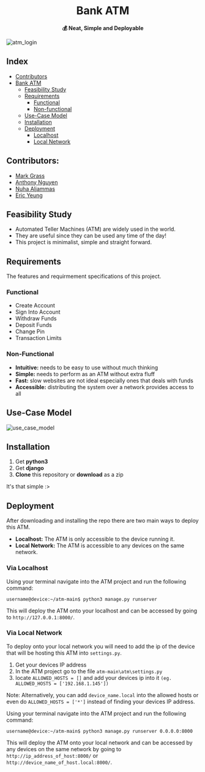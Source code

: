 <div align="center">
<h1>Bank ATM</h1>
<b>💰 Neat, Simple and Deployable</b>
</div>

![atm_login](previews/atm_login.png)

## Index
- [Contributors](#contributors)
- [Bank ATM](#)
    - [Feasibility Study](#feasibility-study)
    - [Requirements](#requirements)
        - [Functional](#functional)
        - [Non-functional](#non-functional)
    - [Use-Case Model](#use-case-model)
    - [Installation](#installation)
    - [Deployment](#deployment)
        - [Localhost](#via-localhost)
        - [Local Network](#via-local-network)

## Contributors:
- [Mark Grass](https://github.com/blade-of-grass)
- [Anthony Nguyen](https://github.com/AnthonyN3)
- [Nuha Aljammas](https://github.com/Nuha-Aljammas)
- [Eric Yeung](#contributors)

## Feasibility Study

- Automated Teller Machines (ATM) are widely used in the world. 
- They are useful since they can be used any time of the day!
- This project is minimalist, simple and straight forward.

## Requirements

The features and requirmement specifications of this project.

### Functional

- Create Account
- Sign Into Account
- Withdraw Funds
- Deposit Funds
- Change Pin
- Transaction Limits

### Non-Functional

- **Intuitive:** needs to be easy to use without much thinking
- **Simple:** needs to perform as an ATM without extra fluff
- **Fast:** slow websites are not ideal especially ones that deals with funds
- **Accessible:** distributing the system over a network provides access to all

## Use-Case Model

![use_case_model](previews/use_case_model.png)

## Installation

1. Get **python3**
2. Get **django**
3. **Clone** this repository or **download** as a zip

It's that simple :>

## Deployment

After downloading and installing the repo there are two main ways to deploy this ATM.

- **Localhost:** The ATM is only accessible to the device running it.
- **Local Network:** The ATM is accessible to any devices on the same network.

### Via Localhost

Using your terminal navigate into the ATM project and run the following command:

```console
username@device:~/atm-main$ python3 manage.py runserver
```

This will deploy the ATM onto your localhost and can be accessed by going to `http://127.0.0.1:8000/`.

### Via Local Network

To deploy onto your local network you will need to add the ip of the device that will be hosting this ATM into ``settings.py``.

1. Get your devices IP address  
2. In the ATM project go to the file `atm-main\atm\settings.py`
3. locate `ALLOWED_HOSTS = []` and add your devices ip into it `(eg. ALLOWED_HOSTS = ['192.168.1.145'])`

Note: Alternatively, you can add `device_name.local` into the allowed hosts or even do `ALLOWED_HOSTS = ['*']` instead of finding your devices IP address.

Using your terminal navigate into the ATM project and run the following command:

```console
username@device:~/atm-main$ python3 manage.py runserver 0.0.0.0:8000
```

This will deploy the ATM onto your local network and can be accessed by any devices on the same network by going to 
`http://ip_address_of_host:8000/` or `http://device_name_of_host.local:8000/`.